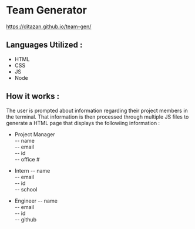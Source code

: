 # Team Generator

https://ditazan.github.io/team-gen/

## Languages Utilized :
- HTML
- CSS
- JS
- Node


## How it works :
The user is prompted about information regarding their project members in the terminal. That information is then processed through multiple JS files to generate a HTML page that displays the followiing information :
- Project Manager <br>
-- name <br>
-- email <br>
-- id <br>
-- office # <br>

- Intern 
-- name <br>
-- email <br>
-- id <br>
-- school <br>

- Engineer
-- name <br>
-- email <br>
-- id <br>
-- github <br>